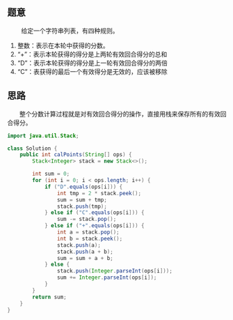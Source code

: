 ## 题意
　　 给定一个字符串列表，有四种规则。
1. 整数：表示在本轮中获得的分数。
2. “+”：表示本轮获得的得分是上两轮有效回合得分的总和
3. “D”：表示本轮获得的得分是上一轮有效回合得分的两倍
4. “C”：表获得的最后一个有效得分是无效的，应该被移除 
## 思路
　　整个分数计算过程就是对有效回合得分的操作，直接用栈来保存所有的有效回合得分。 
```java
import java.util.Stack;

class Solution {
    public int calPoints(String[] ops) {
        Stack<Integer> stack = new Stack<>();

        int sum = 0;
        for (int i = 0; i < ops.length; i++) {
            if ("D".equals(ops[i])) {
                int tmp = 2 * stack.peek();
                sum = sum + tmp;
                stack.push(tmp);
            } else if ("C".equals(ops[i])) {
                sum -= stack.pop();
            } else if ("+".equals(ops[i])) {
                int a = stack.pop();
                int b = stack.peek();
                stack.push(a);
                stack.push(a + b);
                sum = sum + a + b;
            } else {
                stack.push(Integer.parseInt(ops[i]));
                sum += Integer.parseInt(ops[i]);
            }
        }
        return sum;
    }
}
```